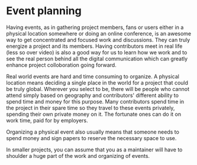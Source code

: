 # Event planning

Having events, as in gathering project members, fans or users either in a
physical location somewhere or doing an online conference, is an awesome way
to get concentrated and focused work and discussions. They can truly energize
a project and its members. Having contributors meet in real life (less so over
video) is also a good way for us to learn how we work and to see the real
person behind all the digital communication which can greatly enhance project
colloboration going forward.

Real world events are hard and time consuming to organize. A physical location
means deciding a single place in the world for a project that could be truly
global. Wherever you select to be, there will be people who cannot attend
simply based on geography and contributors' different ability to spend time
and money for this purpose. Many contributors spend time in the project in
their spare time so they travel to these events privately, spending their own
private money on it. The fortunate ones can do it on work time, paid for by
employers.

Organizing a physical event also usually means that someone needs to spend
money and sign papers to reserve the necessary space to use.

In smaller projects, you can assume that you as a maintainer will have to
shoulder a huge part of the work and organizing of events.
